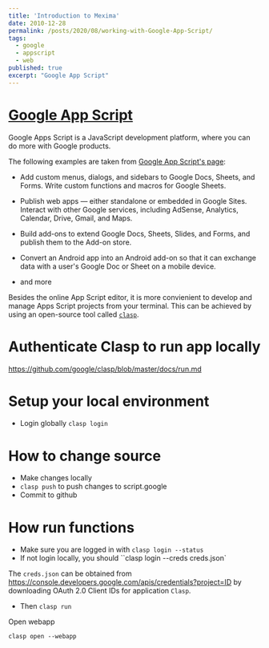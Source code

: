 ```yaml
---
title: 'Introduction to Mexima'
date: 2010-12-28
permalink: /posts/2020/08/working-with-Google-App-Script/
tags:
  - google
  - appscript
  - web
published: true
excerpt: "Google App Script"
---
```

# [Google App Script](https://developers.google.com/apps-script/overview)
Google Apps Script is a JavaScript development platform, where you can do more with Google products. 

The following examples are taken from [Google App Script's page](https://developers.google.com/apps-script/overview):

* Add custom menus, dialogs, and sidebars to Google Docs, Sheets, and Forms.
Write custom functions and macros for Google Sheets.

* Publish web apps — either standalone or embedded in Google Sites.
Interact with other Google services, including AdSense, Analytics, Calendar, Drive, Gmail, and Maps.

* Build add-ons to extend Google Docs, Sheets, Slides, and Forms, and publish them to the Add-on store.
* Convert an Android app into an Android add-on so that it can exchange data with a user's Google Doc or Sheet on a mobile device.

* and more


Besides the online App Script editor, it is more convienient to develop and manage Apps Script projects from your terminal. This can be achieved by using an open-source tool called [`clasp`](http://g.co/codelabs/clasp).

# Authenticate Clasp to run app locally
https://github.com/google/clasp/blob/master/docs/run.md


# Setup your local environment

* Login globally
`clasp login` 

# How to change source
* Make changes locally
* `clasp push` to push changes to script.google
* Commit to github

# How run functions
* Make sure you are logged in with `clasp login --status`
* If not login locally, you should ``clasp login --creds creds.json`

The `creds.json` can be obtained from https://console.developers.google.com/apis/credentials?project=ID by downloading OAuth 2.0 Client IDs for application `Clasp`.


* Then `clasp run`

Open webapp

`clasp open --webapp`
